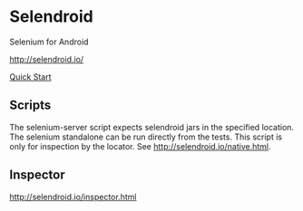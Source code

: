 # Selendroid

Selenium for Android

http://selendroid.io/

[Quick Start](http://selendroid.io/quickStart.html)

## Scripts

The selenium-server script expects selendroid jars in the specified location. The selenium standalone can be run directly from the tests. This script is only for inspection by the locator. See http://selendroid.io/native.html.

## Inspector

http://selendroid.io/inspector.html

